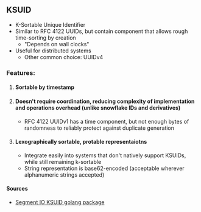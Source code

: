 ## KSUID

- K-Sortable Unique Identifier 
- Similar to RFC 4122 UUIDs, but contain component that allows rough time-sorting by creation 
  - "Depends on wall clocks" 
- Useful for distributed systems 
  - Other common choice: UUIDv4

### Features: 
1. #### Sortable by timestamp
2. #### Doesn't require coordination, reducing complexity of implementation and operations overhead (unlike snowflake IDs and derivatives)
    - RFC 4122 UUIDv1 has a time component, but not enough bytes of randomness to reliably protect against duplicate generation 
3. #### Lexographically sortable, protable representaiotns  
    - Integrate easily into systems that don't natively support KSUIDs, while still remaining k-sortable 
    - String representation is base62-encoded (acceptable wherever alphanumeric strings accepted)

#### Sources 
- [Segment IO KSUID golang package](https://github.com/segmentio/ksuid)